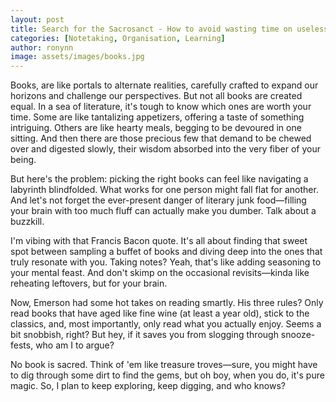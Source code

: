 ```yaml
---
layout: post
title: Search for the Sacrosanct - How to avoid wasting time on useless books.
categories: [Notetaking, Organisation, Learning]
author: ronynn
image: assets/images/books.jpg
---
```


Books, are like portals to alternate realities, carefully crafted to expand our horizons and challenge our perspectives. But not all books are created equal. In a sea of literature, it's tough to know which ones are worth your time. Some are like tantalizing appetizers, offering a taste of something intriguing. Others are like hearty meals, begging to be devoured in one sitting. And then there are those precious few that demand to be chewed over and digested slowly, their wisdom absorbed into the very fiber of your being.

But here's the problem: picking the right books can feel like navigating a labyrinth blindfolded. What works for one person might fall flat for another. And let's not forget the ever-present danger of literary junk food—filling your brain with too much fluff can actually make you dumber. Talk about a buzzkill.

I'm vibing with that Francis Bacon quote. It's all about finding that sweet spot between sampling a buffet of books and diving deep into the ones that truly resonate with you. Taking notes? Yeah, that's like adding seasoning to your mental feast. And don't skimp on the occasional revisits—kinda like reheating leftovers, but for your brain.

Now, Emerson had some hot takes on reading smartly. His three rules? Only read books that have aged like fine wine (at least a year old), stick to the classics, and, most importantly, only read what you actually enjoy. Seems a bit snobbish, right? But hey, if it saves you from slogging through snooze-fests, who am I to argue?

No book is sacred. Think of 'em like treasure troves—sure, you might have to dig through some dirt to find the gems, but oh boy, when you do, it's pure magic. So, I plan to keep exploring, keep digging, and who knows?
